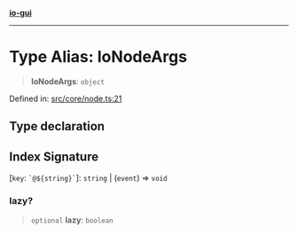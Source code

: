 [**io-gui**](../README.md)

***

# Type Alias: IoNodeArgs

> **IoNodeArgs**: `object`

Defined in: [src/core/node.ts:21](https://github.com/io-gui/io/blob/main/src/core/node.ts#L21)

## Type declaration

## Index Signature

\[`key`: `` `@${string}` ``\]: `string` \| (`event`) => `void`

### lazy?

> `optional` **lazy**: `boolean`
